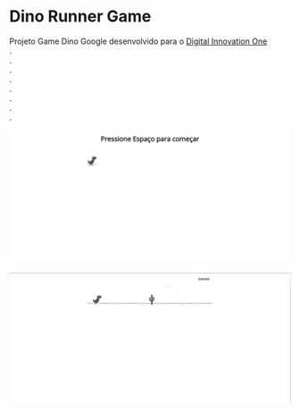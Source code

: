<h1><strong>Dino Runner Game</strong></h1>

<p>Projeto Game Dino Google desenvolvido para o <a href="https://digitalinnovation.one" target="_blank">Digital Innovation One</a> <br>
  .
  <br>
  .
  <br>
  .
  <br>
  .
  <br>
  .
  <br>
  .
  <br>
  .
  <br>
  .
  <br>
  
  <img src="https://raw.githubusercontent.com/palomamourap/DinoRunnerGame/main/assets/demo1.png"> <br><br>
  <img src="https://raw.githubusercontent.com/palomamourap/DinoRunnerGame/main/assets/demo2.png">
